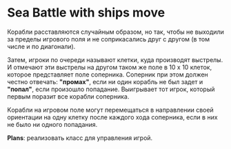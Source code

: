 # Sea Battle with ships move
Корабли расставляются случайным образом, но так, чтобы не выходили за пределы игрового поля и не соприкасались друг с другом (в том числе и по диагонали).

Затем, игроки по очереди называют клетки, куда производят выстрелы. И отмечают эти выстрелы на другом таком же поле в 10 х 10 клеток, которое представляет поле соперника. Соперник при этом должен честно отвечать: **"промах"**, если ни один корабль не был задет и **"попал"**, если произошло попадание. Выигрывает тот игрок, который первым поразит все корабли соперника.

Kорабли на игровом поле могут перемещаться в направлении своей ориентации на одну клетку после каждого хода соперника, если в них не было ни одного попадания.

**Plans**: реализовать класс для управления игрой.
